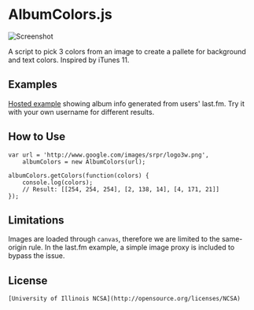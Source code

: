 # AlbumColors.js

![Screenshot](http://chengyin.github.com/albumcolors/screenshot.png)

A script to pick 3 colors from an image to create a pallete for
background and text colors. Inspired by iTunes 11.

## Examples

[Hosted example](http://albumcolors.chengyinliu.com/examples/lastfm?lastfm=willowm)
showing album info generated from users' last.fm. Try it with your own
username for different results.

## How to Use
	var url = 'http://www.google.com/images/srpr/logo3w.png',
		albumColors = new AlbumColors(url);

	albumColors.getColors(function(colors) {
		console.log(colors);
		// Result: [[254, 254, 254], [2, 138, 14], [4, 171, 21]]
	});

## Limitations

Images are loaded through `canvas`, therefore we are limited to the
same-origin rule. In the last.fm example, a simple image proxy is
included to bypass the issue.
	
## License
	[University of Illinois NCSA](http://opensource.org/licenses/NCSA)
